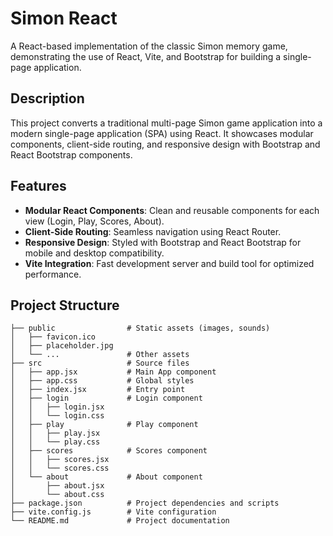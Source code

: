 # Simon React

A React-based implementation of the classic Simon memory game, demonstrating the use of React, Vite, and Bootstrap for building a single-page application.

## Description

This project converts a traditional multi-page Simon game application into a modern single-page application (SPA) using React. It showcases modular components, client-side routing, and responsive design with Bootstrap and React Bootstrap components.

## Features

- **Modular React Components**: Clean and reusable components for each view (Login, Play, Scores, About).
- **Client-Side Routing**: Seamless navigation using React Router.
- **Responsive Design**: Styled with Bootstrap and React Bootstrap for mobile and desktop compatibility.
- **Vite Integration**: Fast development server and build tool for optimized performance.

## Project Structure

```plaintext
├── public                # Static assets (images, sounds)
│   ├── favicon.ico
│   ├── placeholder.jpg
│   └── ...               # Other assets
├── src                   # Source files
│   ├── app.jsx           # Main App component
│   ├── app.css           # Global styles
│   ├── index.jsx         # Entry point
│   ├── login             # Login component
│   │   ├── login.jsx
│   │   └── login.css
│   ├── play              # Play component
│   │   ├── play.jsx
│   │   └── play.css
│   ├── scores            # Scores component
│   │   ├── scores.jsx
│   │   └── scores.css
│   └── about             # About component
│       ├── about.jsx
│       └── about.css
├── package.json          # Project dependencies and scripts
├── vite.config.js        # Vite configuration
└── README.md             # Project documentation
